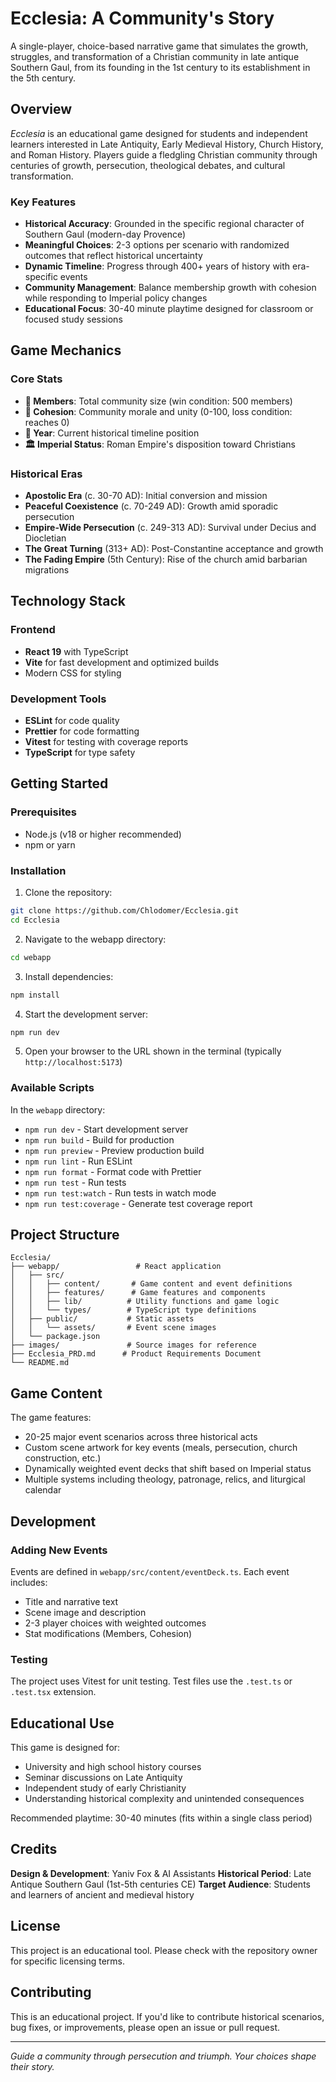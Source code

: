 # Ecclesia: A Community's Story

A single-player, choice-based narrative game that simulates the growth, struggles, and transformation of a Christian community in late antique Southern Gaul, from its founding in the 1st century to its establishment in the 5th century.

## Overview

*Ecclesia* is an educational game designed for students and independent learners interested in Late Antiquity, Early Medieval History, Church History, and Roman History. Players guide a fledgling Christian community through centuries of growth, persecution, theological debates, and cultural transformation.

### Key Features

- **Historical Accuracy**: Grounded in the specific regional character of Southern Gaul (modern-day Provence)
- **Meaningful Choices**: 2-3 options per scenario with randomized outcomes that reflect historical uncertainty
- **Dynamic Timeline**: Progress through 400+ years of history with era-specific events
- **Community Management**: Balance membership growth with cohesion while responding to Imperial policy changes
- **Educational Focus**: 30-40 minute playtime designed for classroom or focused study sessions

## Game Mechanics

### Core Stats
- **👥 Members**: Total community size (win condition: 500 members)
- **🔗 Cohesion**: Community morale and unity (0-100, loss condition: reaches 0)
- **📅 Year**: Current historical timeline position
- **🏛️ Imperial Status**: Roman Empire's disposition toward Christians

### Historical Eras
- **Apostolic Era** (c. 30-70 AD): Initial conversion and mission
- **Peaceful Coexistence** (c. 70-249 AD): Growth amid sporadic persecution
- **Empire-Wide Persecution** (c. 249-313 AD): Survival under Decius and Diocletian
- **The Great Turning** (313+ AD): Post-Constantine acceptance and growth
- **The Fading Empire** (5th Century): Rise of the church amid barbarian migrations

## Technology Stack

### Frontend
- **React 19** with TypeScript
- **Vite** for fast development and optimized builds
- Modern CSS for styling

### Development Tools
- **ESLint** for code quality
- **Prettier** for code formatting
- **Vitest** for testing with coverage reports
- **TypeScript** for type safety

## Getting Started

### Prerequisites
- Node.js (v18 or higher recommended)
- npm or yarn

### Installation

1. Clone the repository:
```bash
git clone https://github.com/Chlodomer/Ecclesia.git
cd Ecclesia
```

2. Navigate to the webapp directory:
```bash
cd webapp
```

3. Install dependencies:
```bash
npm install
```

4. Start the development server:
```bash
npm run dev
```

5. Open your browser to the URL shown in the terminal (typically `http://localhost:5173`)

### Available Scripts

In the `webapp` directory:

- `npm run dev` - Start development server
- `npm run build` - Build for production
- `npm run preview` - Preview production build
- `npm run lint` - Run ESLint
- `npm run format` - Format code with Prettier
- `npm run test` - Run tests
- `npm run test:watch` - Run tests in watch mode
- `npm run test:coverage` - Generate test coverage report

## Project Structure

```
Ecclesia/
├── webapp/                 # React application
│   ├── src/
│   │   ├── content/       # Game content and event definitions
│   │   ├── features/      # Game features and components
│   │   ├── lib/          # Utility functions and game logic
│   │   └── types/        # TypeScript type definitions
│   ├── public/           # Static assets
│   │   └── assets/       # Event scene images
│   └── package.json
├── images/               # Source images for reference
├── Ecclesia_PRD.md      # Product Requirements Document
└── README.md
```

## Game Content

The game features:
- 20-25 major event scenarios across three historical acts
- Custom scene artwork for key events (meals, persecution, church construction, etc.)
- Dynamically weighted event decks that shift based on Imperial status
- Multiple systems including theology, patronage, relics, and liturgical calendar

## Development

### Adding New Events

Events are defined in `webapp/src/content/eventDeck.ts`. Each event includes:
- Title and narrative text
- Scene image and description
- 2-3 player choices with weighted outcomes
- Stat modifications (Members, Cohesion)

### Testing

The project uses Vitest for unit testing. Test files use the `.test.ts` or `.test.tsx` extension.

## Educational Use

This game is designed for:
- University and high school history courses
- Seminar discussions on Late Antiquity
- Independent study of early Christianity
- Understanding historical complexity and unintended consequences

Recommended playtime: 30-40 minutes (fits within a single class period)

## Credits

**Design & Development**: Yaniv Fox & AI Assistants
**Historical Period**: Late Antique Southern Gaul (1st-5th centuries CE)
**Target Audience**: Students and learners of ancient and medieval history

## License

This project is an educational tool. Please check with the repository owner for specific licensing terms.

## Contributing

This is an educational project. If you'd like to contribute historical scenarios, bug fixes, or improvements, please open an issue or pull request.

---

*Guide a community through persecution and triumph. Your choices shape their story.*
